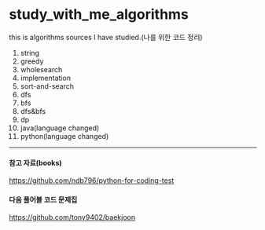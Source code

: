 # study_with_me_algorithms

this is algorithms sources I have studied.(나를 위한 코드 정리)

1. string
2. greedy
3. wholesearch
4. implementation
5. sort-and-search
6. dfs
7. bfs
8. dfs&bfs
9. dp
10. java(language changed)
11. python(language changed)

---

#### 참고 자료(books)

https://github.com/ndb796/python-for-coding-test

#### 다음 풀어볼 코드 문제집
https://github.com/tony9402/baekjoon
